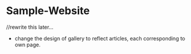 # Sample-Website
//rewrite this later...

- change the design of gallery to reflect articles, each corresponding to own page.
